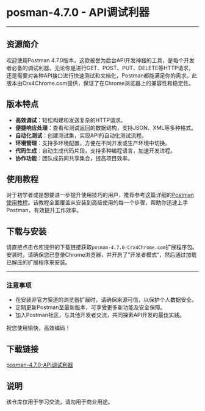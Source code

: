 # posman-4.7.0 - API调试利器

---

## 资源简介

欢迎使用Postman 4.7.0版本，这款被誉为后台API开发神器的工具，是每个开发者必备的调试利器。无论你是进行GET、POST、PUT、DELETE等HTTP请求，还是需要对各种API接口进行快速测试和文档化，Postman都能满足你的需求。此版本由Crx4Chrome.com提供，保证了在Chrome浏览器上的兼容性和稳定性。

## 版本特点

- **高效调试**：轻松构建和发送复杂的HTTP请求。
- **便捷响应处理**：查看和测试返回的数据结构，支持JSON、XML等多种格式。
- **自动化测试**：创建测试集，实现API的自动化测试流程。
- **环境管理**：支持多环境配置，方便在不同开发或生产环境中切换。
- **代码生成**：自动生成代码片段，支持多种编程语言，加速开发进程。
- **协作功能**：团队成员间共享集合，提高项目效率。

## 使用教程

对于初学者或是想要进一步提升使用技巧的用户，推荐参考这篇详细的[Postman使用教程](http://blog.csdn.net/qazwsxpcm/article/details/70578600)。该教程全面覆盖从安装到高级使用的每一个步骤，帮助你迅速上手Postman，有效提升工作效率。

## 下载与安装

请直接点击仓库提供的下载链接获取`posman-4.7.0-Crx4Chrome.com`扩展程序包。安装时，请确保您已登录Chrome浏览器，并开启了“开发者模式”，然后通过加载已解压的扩展程序来安装。

---

### 注意事项

- 在安装非官方渠道的浏览器扩展时，请确保来源可信，以保护个人数据安全。
- 定期更新Postman至最新版本，可享受更多新功能及安全保障。
- 加入Postman社区，与其他开发者交流，共同探索API开发的最佳实践。

祝您使用愉快，高效编码！

## 下载链接
[posman-4.7.0-API调试利器](https://pan.quark.cn/s/0c6c2e360273)

## 说明

该仓库仅用于学习交流，请勿用于商业用途。
